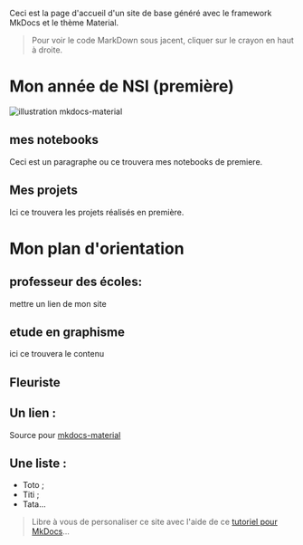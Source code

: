 Ceci est la page d'accueil d'un site de base généré avec le framework MkDocs et le thème Material.

> Pour voir le code MarkDown sous jacent, cliquer sur le crayon en haut à droite.

# Mon année de NSI (première)
![illustration mkdocs-material](https://squidfunk.github.io/mkdocs-material/assets/images/illustration.png)
## mes notebooks
Ceci est un paragraphe ou ce trouvera mes notebooks de premiere. 

## Mes projets
Ici ce trouvera les projets réalisés en première.

# Mon plan d'orientation

## professeur des écoles:
mettre un lien de mon site

## etude en graphisme
ici ce trouvera le contenu

## Fleuriste 
## Un lien :
Source pour [mkdocs-material](https://squidfunk.github.io/mkdocs-material/)



## Une liste : 
- Toto ;
- Titi ;
- Tata...

> Libre à vous de personaliser ce site avec l'aide de ce [tutoriel pour MkDocs](https://github.com/ericECmorlaix/adn-Tutoriel_site_web)...